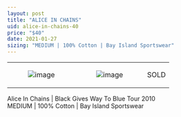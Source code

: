 ```yaml
---
layout: post
title: "ALICE IN CHAINS"
uid: alice-in-chains-40
price: "$40"
date: 2021-01-27
sizing: "MEDIUM | 100% Cotton | Bay Island Sportswear"
---
```




<table style="width:100%;"><tr><td style="vertical-align:top;">
      <figure class="tmblr-full" data-orig-height="2048" data-orig-width="1365" data-orig-src="https://concertshirts.netlify.app/shirts/0005/0005-01.jpg"><img src="https://64.media.tumblr.com/5d3cd4a6332e7799040321fc26f0c0cc/0495a51329858270-9e/s540x810/540cc30dd18f4b970a22cebe8e7431379773f9fe.jpg" data-orig-height="2048" data-orig-width="1365" data-orig-src="https://concertshirts.netlify.app/shirts/0005/0005-01.jpg" alt="image"/></figure></td>
    <td style="vertical-align:top;">
      <figure class="tmblr-full" data-orig-height="2048" data-orig-width="1365" data-orig-src="https://concertshirts.netlify.app/shirts/0005/0005-02.jpg"><img src="https://64.media.tumblr.com/fa8b8587e9f2fd6b5333824549a55afd/0495a51329858270-c1/s540x810/b932bc4b99835d70564c0a1f69970fb9dc8d3e8f.jpg" data-orig-height="2048" data-orig-width="1365" data-orig-src="https://concertshirts.netlify.app/shirts/0005/0005-02.jpg" alt="image"/></figure></td><td class="sold-overlay"><p class="sold-text">SOLD</p></td>
  </tr></table><p>
  Alice In Chains | Black Gives Way To Blue Tour 2010<br/>MEDIUM | 100% Cotton | Bay Island Sportswear
</p>

